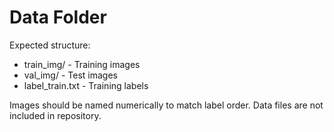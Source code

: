 # Data Folder

Expected structure:
- train_img/ - Training images
- val_img/ - Test images
- label_train.txt - Training labels

Images should be named numerically to match label order.
Data files are not included in repository.